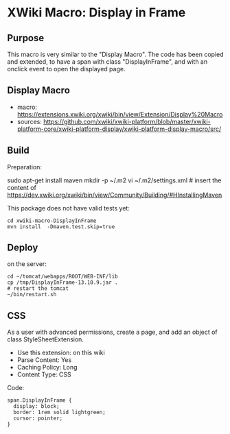 # XWiki Macro: Display in Frame

## Purpose

This macro is very similar to the "Display Macro".
The code has been copied and extended, to have a span with class "DisplayInFrame", and with an onclick event to open the displayed page.

## Display Macro

* macro: https://extensions.xwiki.org/xwiki/bin/view/Extension/Display%20Macro
* sources: https://github.com/xwiki/xwiki-platform/blob/master/xwiki-platform-core/xwiki-platform-display/xwiki-platform-display-macro/src/

## Build

Preparation:

   sudo apt-get install maven
   mkdir -p ~/.m2
   vi ~/.m2/settings.xml # insert the content of https://dev.xwiki.org/xwiki/bin/view/Community/Building/#HInstallingMaven


This package does not have valid tests yet:

    cd xwiki-macro-DisplayInFrame
    mvn install  -Dmaven.test.skip=true

## Deploy

on the server:

    cd ~/tomcat/webapps/ROOT/WEB-INF/lib
    cp /tmp/DisplayInFrame-13.10.9.jar .
    # restart the tomcat
    ~/bin/restart.sh

## CSS

As a user with advanced permissions, create a page, and add an object of class StyleSheetExtension.

* Use this extension: on this wiki
* Parse Content: Yes
* Caching Policy: Long
* Content Type: CSS

Code:

```
span.DisplayInFrame {
  display: block;
  border: 1rem solid lightgreen;
  cursor: pointer;
}
```